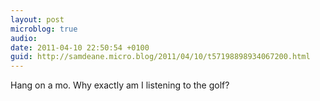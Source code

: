 ```yaml
---
layout: post
microblog: true
audio: 
date: 2011-04-10 22:50:54 +0100
guid: http://samdeane.micro.blog/2011/04/10/t57198898934067200.html
---
```

Hang on a mo. Why exactly am I listening to the golf?

